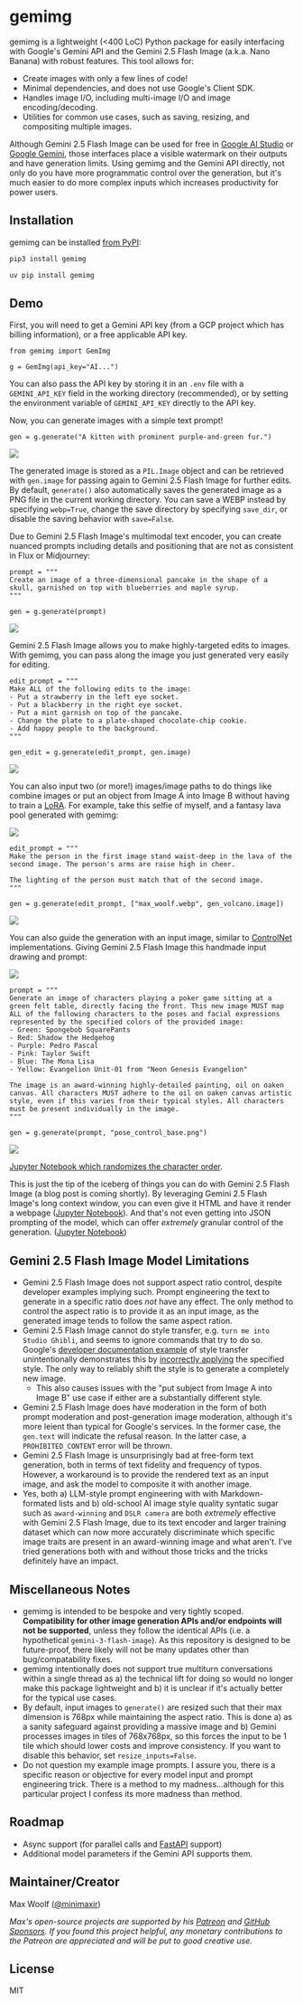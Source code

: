 # gemimg

gemimg is a lightweight (<400 LoC) Python package for easily interfacing with Google's Gemini API and the Gemini 2.5 Flash Image (a.k.a. Nano Banana) with robust features. This tool allows for:

- Create images with only a few lines of code!
- Minimal dependencies, and does not use Google's Client SDK.
- Handles image I/O, including multi-image I/O and image encoding/decoding.
- Utilities for common use cases, such as saving, resizing, and compositing multiple images.

Although Gemini 2.5 Flash Image can be used for free in [Google AI Studio](https://aistudio.google.com/) or [Google Gemini](https://gemini.google.com/), those interfaces place a visible watermark on their outputs and have generation limits. Using gemimg and the Gemini API directly, not only do you have more programmatic control over the generation, but it's much easier to do more complex inputs which increases productivity for power users.

## Installation

gemimg can be installed [from PyPI](https://pypi.org/project/gemimg/):

```sh
pip3 install gemimg
```

```sh
uv pip install gemimg
```

## Demo

First, you will need to get a Gemini API key (from a GCP project which has billing information), or a free applicable API key.

```py3
from gemimg import GemImg

g = GemImg(api_key="AI...")
```

You can also pass the API key by storing it in an `.env` file with a `GEMINI_API_KEY` field in the working directory (recommended), or by setting the environment variable of `GEMINI_API_KEY` directly to the API key.

Now, you can generate images with a simple text prompt!

```py3
gen = g.generate("A kitten with prominent purple-and-green fur.")
```

![](/docs/notebooks/gens/JP28aM2cFOODqtsPi7_J8A0@0.5x.webp)

The generated image is stored as a `PIL.Image` object and can be retrieved with `gen.image` for passing again to Gemini 2.5 Flash Image for further edits. By default, `generate()` also automatically saves the generated image as a PNG file in the current working directory. You can save a WEBP instead by specifying `webp=True`, change the save directory by specifying `save_dir`, or disable the saving behavior with `save=False`.

Due to Gemini 2.5 Flash Image's multimodal text encoder, you can create nuanced prompts including details and positioning that are not as consistent in Flux or Midjourney:

```py3
prompt = """
Create an image of a three-dimensional pancake in the shape of a skull, garnished on top with blueberries and maple syrup.
"""

gen = g.generate(prompt)
```

![](/docs/notebooks/gens/7fm8aJD0Lp6ymtkPpqvn0QU@0.5x.webp)

Gemini 2.5 Flash Image allows you to make highly-targeted edits to images. With gemimg, you can pass along the image you just generated very easily for editing.

```py3
edit_prompt = """
Make ALL of the following edits to the image:
- Put a strawberry in the left eye socket.
- Put a blackberry in the right eye socket.
- Put a mint garnish on top of the pancake.
- Change the plate to a plate-shaped chocolate-chip cookie.
- Add happy people to the background.
"""

gen_edit = g.generate(edit_prompt, gen.image)
```

![](/docs/notebooks/gens/Yfu8aIfpHufVz7IP4_WEsAc@0.5x.webp)

You can also input two (or more!) images/image paths to do things like combine images or put an object from Image A into Image B without having to train a [LoRA](https://huggingface.co/docs/diffusers/training/lora). For example, take this selfie of myself, and a fantasy lava pool generated with gemimg:

![](/docs/notebooks/gens/composite_max.webp)

```py3
edit_prompt = """
Make the person in the first image stand waist-deep in the lava of the second image. The person's arms are raise high in cheer.

The lighting of the person must match that of the second image.
"""

gen = g.generate(edit_prompt, ["max_woolf.webp", gen_volcano.image])
```

![](/docs/notebooks/gens/6HC-aLCQKc3Vz7IP9eeDyAI@0.5x.webp)

You can also guide the generation with an input image, similar to [ControlNet](https://github.com/lllyasviel/ControlNet) implementations. Giving Gemini 2.5 Flash Image this handmade input drawing and prompt:

![](docs/files/pose_control_base.png)

```py3
prompt = """
Generate an image of characters playing a poker game sitting at a green felt table, directly facing the front. This new image MUST map ALL of the following characters to the poses and facial expressions represented by the specified colors of the provided image:
- Green: Spongebob SquarePants
- Red: Shadow the Hedgehog
- Purple: Pedro Pascal
- Pink: Taylor Swift
- Blue: The Mona Lisa
- Yellow: Evangelion Unit-01 from "Neon Genesis Evangelion"

The image is an award-winning highly-detailed painting, oil on oaken canvas. All characters MUST adhere to the oil on oaken canvas artistic style, even if this varies from their typical styles. All characters must be present individually in the image.
"""

gen = g.generate(prompt, "pose_control_base.png")
```

![](docs/notebooks/gens/qEC-aPT-Joahz7IP07Lo4Qw.webp)

[Jupyter Notebook which randomizes the character order](docs/notebooks/pose_control.ipynb).

This is just the tip of the iceberg of things you can do with Gemini 2.5 Flash Image (a blog post is coming shortly). By leveraging Gemini 2.5 Flash Image's long context window, you can even give it HTML and have it render a webpage ([Jupyter Notebook](/docs/notebooks/html_webpage.ipynb)). And that's not even getting into JSON prompting of the model, which can offer _extremely_ granular control of the generation. ([Jupyter Notebook](docs/notebooks/character_json.ipynb))

## Gemini 2.5 Flash Image Model Limitations

- Gemini 2.5 Flash Image does not support aspect ratio control, despite developer examples implying such. Prompt engineering the text to generate in a specific ratio does _not_ have any effect. The only method to control the aspect ratio is to provide it as an input image, as the generated image tends to follow the same aspect ration.
- Gemini 2.5 Flash Image cannot do style transfer, e.g. `turn me into Studio Ghibli`, and seems to ignore commands that try to do so. Google's [developer documentation example](https://ai.google.dev/gemini-api/docs/image-generation#3_style_transfer) of style transfer unintentionally demonstrates this by [incorrectly applying](https://x.com/minimaxir/status/1963431053193810129) the specified style. The only way to reliably shift the style is to generate a completely new image.
  - This also causes issues with the "put subject from Image A into Image B" use case if either are a substantially different style.
- Gemini 2.5 Flash Image does have moderation in the form of both prompt moderation and post-generation image moderation, although it's more leient than typical for Google's services. In the former case, the `gen.text` will indicate the refusal reason. In the latter case, a `PROHIBITED_CONTENT` error will be thrown.
- Gemini 2.5 Flash Image is unsurprisingly bad at free-form text generation, both in terms of text fidelity and frequency of typos. However, a workaround is to provide the rendered text as an input image, and ask the model to composite it with another image.
- Yes, both a) LLM-style prompt engineering with with Markdown-formated lists and b) old-school AI image style quality syntatic sugar such as `award-winning` and `DSLR camera` are both _extremely_ effective with Gemini 2.5 Flash Image, due to its text encoder and larger training dataset which can now more accurately discriminate which specific image traits are present in an award-winning image and what aren't. I've tried generations both with and without those tricks and the tricks definitely have an impact.

## Miscellaneous Notes

- gemimg is intended to be bespoke and very tightly scoped. **Compatibility for other image generation APIs and/or endpoints will not be supported**, unless they follow the identical APIs (i.e. a hypothetical `gemini-3-flash-image`). As this repository is designed to be future-proof, there likely will not be many updates other than bug/compatability fixes.
- gemimg intentionally does not support true multiturn conversations within a single thread as a) the technical lift for doing so would no longer make this package lightweight and b) it is unclear if it's actually better for the typical use cases.
- By default, input images to `generate()` are resized such that their max dimension is 768px while maintaining the aspect ratio. This is done a) as a sanity safeguard against providing a massive image and b) Gemini processes images in tiles of 768x768px, so this forces the input to be 1 tile which should lower costs and improve consistency. If you want to disable this behavior, set `resize_inputs=False`.
- Do not question my example image prompts. I assure you, there is a specific reason or objective for every model input and prompt engineering trick. There is a method to my madness...although for this particular project I confess its more madness than method.

## Roadmap

- Async support (for parallel calls and [FastAPI](https://fastapi.tiangolo.com) support)
- Additional model parameters if the Gemini API supports them.

## Maintainer/Creator

Max Woolf ([@minimaxir](https://minimaxir.com))

_Max's open-source projects are supported by his [Patreon](https://www.patreon.com/minimaxir) and [GitHub Sponsors](https://github.com/sponsors/minimaxir). If you found this project helpful, any monetary contributions to the Patreon are appreciated and will be put to good creative use._

## License

MIT

